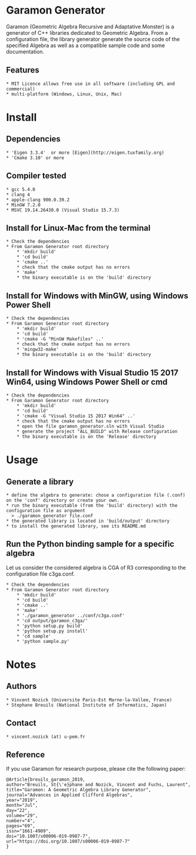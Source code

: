 Garamon Generator
=================

Garamon (Geometric Algebra Recursive and Adaptative Monster) is a generator of C++ libraries dedicated to Geometric Algebra.
From a configuration file, the library generator generate the source code of the specified Algebra as well as a compatible sample code and some documentation.

## Features
    * MIT Licence allows free use in all software (including GPL and commercial)
    * multi-platform (Windows, Linux, Unix, Mac)


Install
=======

## Dependencies
    * 'Eigen 3.3.4'  or more [Eigen](http://eigen.tuxfamily.org)
    * 'Cmake 3.10' or more

## Compiler tested
    * gcc 5.4.0
    * clang 4
    * apple-clang 900.0.39.2
    * MinGW 7.2.0
    * MSVC 19.14.26430.0 (Visual Studio 15.7.3)

## Install for Linux-Mac from the terminal
    * Check the dependencies
    * From Garamon Generator root directory
        * 'mkdir build'
        * 'cd build'
        * 'cmake ..'
        * check that the cmake output has no errors
        * 'make'
        * the binary executable is on the 'build' directory

## Install for Windows with MinGW, using Windows Power Shell
    * Check the dependencies
    * From Garamon Generator root directory
        * 'mkdir build'
        * 'cd build'
        * 'cmake -G "MinGW Makefiles" ..'
        * check that the cmake output has no errors
		* 'mingw32-make'
        * the binary executable is on the 'build' directory

## Install for Windows with Visual Studio 15 2017 Win64, using Windows Power Shell or cmd
    * Check the dependencies
    * From Garamon Generator root directory
        * 'mkdir build'
        * 'cd build'
        * 'cmake -G "Visual Studio 15 2017 Win64" ..'
        * check that the cmake output has no errors
		* open the file garamon_generator.sln with Visual Studio
		* generate the project "ALL_BUILD" with Release configuration
        * the binary executable is on the 'Release' directory


Usage
=====

## Generate a library

    * define the algebra to generate: chose a configuration file (.conf) on the 'conf' directory or create your own.
    * run the binary executable (from the 'build' directory) with the configuration file as argument
      > ./garamon_generator file.conf
    * the generated library is located in 'build/output' directory
    * to install the generated library, see its README.md

## Run the Python binding sample for a specific algebra
Let us consider the considered algebra is CGA of R3 corresponding to the configuration file c3ga.conf. 

    * Check the dependencies
    * From Garamon Generator root directory
    	* 'mkdir build'
    	* 'cd build'
    	* 'cmake ..'
    	* 'make'
    	* './garamon_generator ../conf/c3ga.conf'
    	* 'cd output/garamon_c3ga/'
    	* 'python setup.py build'
    	* 'python setup.py install'
    	* 'cd sample'
    	* 'python sample.py'

Notes
=====

## Authors
    * Vincent Nozick (Universite Paris-Est Marne-la-Vallee, France)
    * Stephane Breuils (National Institute of Informatics, Japan)

## Contact
    * vincent.nozick (at) u-pem.fr

## Reference
If you use Garamon for research purpose, please cite the following paper:

	@Article{breuils_garamon_2019,
	author="Breuils, St{\'e}phane and Nozick, Vincent and Fuchs, Laurent",
	title="Garamon: A Geometric Algebra Library Generator",
	journal="Advances in Applied Clifford Algebras",
	year="2019",
	month="Jul",
	day="22",
	volume="29",
	number="4",
	pages="69",
	issn="1661-4909",
	doi="10.1007/s00006-019-0987-7",
	url="https://doi.org/10.1007/s00006-019-0987-7"
	}

